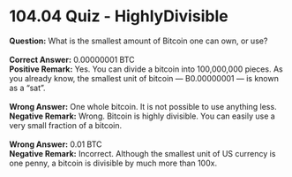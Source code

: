 # 104.04 Quiz - HighlyDivisible

**Question:** What is the smallest amount of Bitcoin one can own, or use?\
\
**Correct Answer:** 0.00000001 BTC\
**Positive Remark:** Yes. You can divide a bitcoin into 100,000,000 pieces. As you already know, the smallest unit of bitcoin — B0.00000001 — is known as a “sat”.\
\
**Wrong Answer:** One whole bitcoin. It is not possible to use anything less.\
**Negative Remark:** Wrong. Bitcoin is highly divisible. You can easily use a very small fraction of a bitcoin.\
\
**Wrong Answer:** 0.01 BTC\
**Negative Remark:** Incorrect. Although the smallest unit of US currency is one penny, a bitcoin is divisible by much more than 100x.
